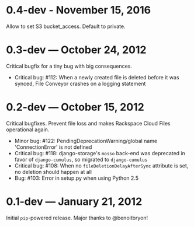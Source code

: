 # 0.4-dev - November 15, 2016

Allow to set S3 bucket_access. Default to private.

# 0.3-dev — October 24, 2012

Critical bugfix for a tiny bug with big consequences.

* Critical bug: #112: When a newly created file is deleted before it was synced, File Conveyor crashes on a logging statement

# 0.2-dev — October 15, 2012

Critical bugfixes. Prevent file loss and makes Rackspace Cloud Files operational again.

* Minor bug: #122: PendingDeprecationWarning/global name 'ConnectionError' is not defined
* Critical bug: #118: django-storage's `mosso` back-end was deprecated in favor of `django-cumulus`, so migrated to `django-cumulus`
* Critical bug: #108: When no `fileDeletionDelayAfterSync` attribute is set, no deletion should happen at all
* Bug: #103: Error in setup.py when using Python 2.5

# 0.1-dev — January 21, 2012

Initial `pip`-powered release. Major thanks to @benoitbryon!
